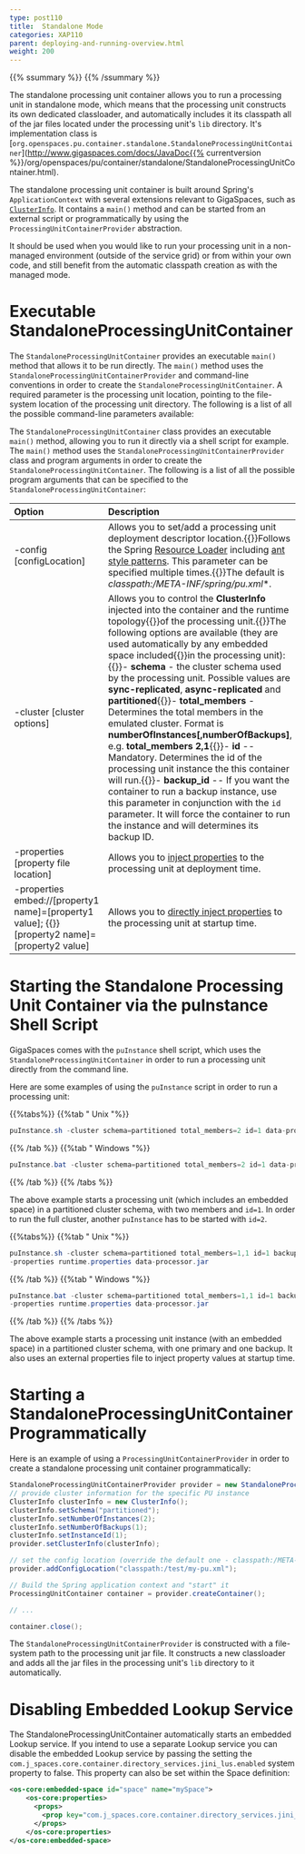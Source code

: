 ```yaml
---
type: post110
title:  Standalone Mode
categories: XAP110
parent: deploying-and-running-overview.html
weight: 200
---
```



{{% ssummary %}}  {{% /ssummary %}}



The standalone processing unit container allows you to run a processing unit in standalone mode, which means that the processing unit constructs its own dedicated classloader, and automatically includes it its classpath all of the jar files located under the processing unit's `lib` directory.
It's implementation class is [`org.openspaces.pu.container.standalone.StandaloneProcessingUnitContainer`](http://www.gigaspaces.com/docs/JavaDoc{{% currentversion %}}/org/openspaces/pu/container/standalone/StandaloneProcessingUnitContainer.html).

The standalone processing unit container is built around Spring's `ApplicationContext` with several extensions relevant to GigaSpaces, such as [`ClusterInfo`](./obtaining-cluster-information.html).
It contains a `main()` method and can be started from an external script or programmatically by using the `ProcessingUnitContainerProvider` abstraction.

It should be used when you would like to run your processing unit in a non-managed environment (outside of the service grid) or from within your own code, and still benefit from the automatic classpath creation as with the managed mode.

# Executable StandaloneProcessingUnitContainer

The `StandaloneProcessingUnitContainer` provides an executable `main()` method that allows it to be run directly. The `main()` method uses the `StandaloneProcessingUnitContainerProvider` and command-line conventions in order to create the `StandaloneProcessingUnitContainer`. A required parameter is the processing unit location, pointing to the file-system location of the processing unit directory. The following is a list of all the possible command-line parameters available:

The `StandaloneProcessingUnitContainer` class provides an executable `main()` method, allowing you to run it directly via a shell script for example. The `main()` method uses the `StandaloneProcessingUnitContainerProvider` class and program arguments in order to create the `StandaloneProcessingUnitContainer`. The following is a list of all the possible program arguments that can be specified to the `StandaloneProcessingUnitContainer`:


| Option | Description |
|:-------|:------------|
|-config [configLocation] | Allows you to set/add a processing unit deployment descriptor location.{{<wbr>}}Follows the Spring [Resource Loader](http://static.springframework.org/spring/docs/2.5.x/reference/resources.html#resources-resourceloader) including [ant style patterns](http://static.springframework.org/spring/docs/2.5.x/reference/resources.html#resources-app-ctx-wildcards-in-resource-paths). This parameter can be specified multiple times.{{<wbr>}}The default is **classpath*:/META-INF/spring/pu.xml**. |
|-cluster [cluster options] | Allows you to control the **ClusterInfo** injected into the container and the runtime topology{{<wbr>}}of the processing unit.{{<wbr>}}The following options are available (they are used automatically by any embedded space included{{<wbr>}}in the processing unit):{{<wbr>}}- **schema** - the cluster schema used by the processing unit. Possible values are **sync-replicated**, **async-replicated** and **partitioned**{{<wbr>}}- **total_members** - Determines the total members in the emulated cluster. Format is **numberOfInstances[,numberOfBackups]**, e.g. **total_members 2,1**{{<wbr>}}- **id** -- Mandatory. Determines the id of the processing unit instance the this container will run.{{<wbr>}}- **backup_id** -- If you want the container to run a backup instance, use this parameter in conjunction with the `id` parameter. It will force the container to run the instance and will determines its backup ID. |
|-properties [property file location] | Allows you to [inject properties](./deployment-properties.html) to the processing unit at deployment time. |
|-properties embed://[property1 name]=[property1 value]; {{<wbr>}} [property2 name]=[property2 value] | Allows you to [directly inject properties](./deployment-properties.html) to the processing unit at startup time. |

# Starting the Standalone Processing Unit Container via the puInstance Shell Script

GigaSpaces comes with the `puInstance` shell script, which uses the `StandaloneProcessingUnitContainer` in order to run a processing unit directly from the command line.

Here are some examples of using the `puInstance` script in order to run a processing unit:

{{%tabs%}}
{{%tab "  Unix "%}}


```java
puInstance.sh -cluster schema=partitioned total_members=2 id=1 data-processor.jar
```

{{% /tab %}}
{{%tab "  Windows "%}}


```java
puInstance.bat -cluster schema=partitioned total_members=2 id=1 data-processor.jar
```

{{% /tab %}}
{{% /tabs %}}

The above example starts a processing unit (which includes an embedded space) in a partitioned cluster schema, with two members and `id=1`. In order to run the full cluster, another `puInstance` has to be started with `id=2`.

{{%tabs%}}
{{%tab "  Unix "%}}


```java
puInstance.sh -cluster schema=partitioned total_members=1,1 id=1 backup_id=1
-properties runtime.properties data-processor.jar
```

{{% /tab %}}
{{%tab "  Windows "%}}


```java
puInstance.bat -cluster schema=partitioned total_members=1,1 id=1 backup_id=1
-properties runtime.properties data-processor.jar
```

{{% /tab %}}
{{% /tabs %}}

The above example starts a processing unit instance (with an embedded space) in a partitioned cluster schema, with one primary and one backup. It also uses an external properties file to inject property values at startup time.

# Starting a StandaloneProcessingUnitContainer Programmatically

Here is an example of using a `ProcessingUnitContainerProvider` in order to create a standalone processing unit container programmatically:


```java
StandaloneProcessingUnitContainerProvider provider = new StandaloneProcessingUnitContainerProvider("/usr/gigaspaces/data-processor.jar");
// provide cluster information for the specific PU instance
ClusterInfo clusterInfo = new ClusterInfo();
clusterInfo.setSchema("partitioned");
clusterInfo.setNumberOfInstances(2);
clusterInfo.setNumberOfBackups(1);
clusterInfo.setInstanceId(1);
provider.setClusterInfo(clusterInfo);

// set the config location (override the default one - classpath:/META-INF/spring/pu.xml)
provider.addConfigLocation("classpath:/test/my-pu.xml");

// Build the Spring application context and "start" it
ProcessingUnitContainer container = provider.createContainer();

// ...

container.close();
```

The `StandaloneProcessingUnitContainerProvider` is constructed with a file-system path to the processing unit jar file. It constructs a new classloader and adds all the jar files in the processing unit's `lib` directory to it automatically.


# Disabling Embedded Lookup Service

The StandaloneProcessingUnitContainer automatically starts an embedded Lookup service. If you intend to use a separate Lookup service you can disable the embedded Lookup service by passing the setting the `com.j_spaces.core.container.directory_services.jini_lus.enabled` system property to false. This property can also be set within the Space definition:

```xml
<os-core:embedded-space id="space" name="mySpace">
    <os-core:properties>
      <props>
        <prop key="com.j_spaces.core.container.directory_services.jini_lus.start-embedded-lus">false</prop>
      </props>
    </os-core:properties>
</os-core:embedded-space>
```
